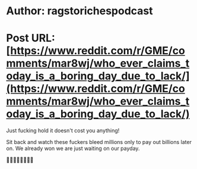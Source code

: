# Author: ragstorichespodcast
# Post URL: [https://www.reddit.com/r/GME/comments/mar8wj/who_ever_claims_today_is_a_boring_day_due_to_lack/](https://www.reddit.com/r/GME/comments/mar8wj/who_ever_claims_today_is_a_boring_day_due_to_lack/)


Just fucking hold it doesn't cost you anything!

Sit back and watch these fuckers bleed millions only to pay out billions later on. We already won we are just waiting on our payday. 

💎💎💎👐👐🚀🚀🚀